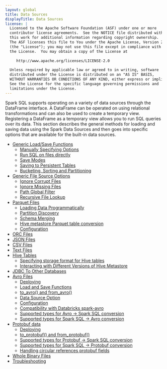 ```yaml
---
layout: global
title: Data Sources
displayTitle: Data Sources
license: |
  Licensed to the Apache Software Foundation (ASF) under one or more
  contributor license agreements.  See the NOTICE file distributed with
  this work for additional information regarding copyright ownership.
  The ASF licenses this file to You under the Apache License, Version 2.0
  (the "License"); you may not use this file except in compliance with
  the License.  You may obtain a copy of the License at
 
     http://www.apache.org/licenses/LICENSE-2.0
 
  Unless required by applicable law or agreed to in writing, software
  distributed under the License is distributed on an "AS IS" BASIS,
  WITHOUT WARRANTIES OR CONDITIONS OF ANY KIND, either express or implied.
  See the License for the specific language governing permissions and
  limitations under the License.
---
```



Spark SQL supports operating on a variety of data sources through the DataFrame interface.
A DataFrame can be operated on using relational transformations and can also be used to create a temporary view.
Registering a DataFrame as a temporary view allows you to run SQL queries over its data. This section
describes the general methods for loading and saving data using the Spark Data Sources and then
goes into specific options that are available for the built-in data sources.


* [Generic Load/Save Functions](sql-data-sources-load-save-functions.html)
  * [Manually Specifying Options](sql-data-sources-load-save-functions.html#manually-specifying-options)
  * [Run SQL on files directly](sql-data-sources-load-save-functions.html#run-sql-on-files-directly)
  * [Save Modes](sql-data-sources-load-save-functions.html#save-modes)
  * [Saving to Persistent Tables](sql-data-sources-load-save-functions.html#saving-to-persistent-tables)
  * [Bucketing, Sorting and Partitioning](sql-data-sources-load-save-functions.html#bucketing-sorting-and-partitioning)
* [Generic File Source Options](sql-data-sources-generic-options.html)
  * [Ignore Corrupt Files](sql-data-sources-generic-options.html#ignore-corrupt-files)
  * [Ignore Missing Files](sql-data-sources-generic-options.html#ignore-missing-files)
  * [Path Global Filter](sql-data-sources-generic-options.html#path-global-filter)
  * [Recursive File Lookup](sql-data-sources-generic-options.html#recursive-file-lookup)
* [Parquet Files](sql-data-sources-parquet.html)
  * [Loading Data Programmatically](sql-data-sources-parquet.html#loading-data-programmatically)
  * [Partition Discovery](sql-data-sources-parquet.html#partition-discovery)
  * [Schema Merging](sql-data-sources-parquet.html#schema-merging)
  * [Hive metastore Parquet table conversion](sql-data-sources-parquet.html#hive-metastore-parquet-table-conversion)
  * [Configuration](sql-data-sources-parquet.html#configuration)
* [ORC Files](sql-data-sources-orc.html)
* [JSON Files](sql-data-sources-json.html)
* [CSV Files](sql-data-sources-csv.html)
* [Text Files](sql-data-sources-text.html)
* [Hive Tables](sql-data-sources-hive-tables.html)
  * [Specifying storage format for Hive tables](sql-data-sources-hive-tables.html#specifying-storage-format-for-hive-tables)
  * [Interacting with Different Versions of Hive Metastore](sql-data-sources-hive-tables.html#interacting-with-different-versions-of-hive-metastore)
* [JDBC To Other Databases](sql-data-sources-jdbc.html)
* [Avro Files](sql-data-sources-avro.html)
  * [Deploying](sql-data-sources-avro.html#deploying)
  * [Load and Save Functions](sql-data-sources-avro.html#load-and-save-functions)
  * [to_avro() and from_avro()](sql-data-sources-avro.html#to_avro-and-from_avro)
  * [Data Source Option](sql-data-sources-avro.html#data-source-option)
  * [Configuration](sql-data-sources-avro.html#configuration)
  * [Compatibility with Databricks spark-avro](sql-data-sources-avro.html#compatibility-with-databricks-spark-avro)
  * [Supported types for Avro -> Spark SQL conversion](sql-data-sources-avro.html#supported-types-for-avro---spark-sql-conversion)
  * [Supported types for Spark SQL -> Avro conversion](sql-data-sources-avro.html#supported-types-for-spark-sql---avro-conversion)
* [Protobuf data](sql-data-sources-protobuf.html)
  * [Deploying](sql-data-sources-protobuf.html#deploying)
  * [to_protobuf() and from_protobuf()](sql-data-sources-protobuf.html#to_protobuf-and-from_protobuf)
  * [Supported types for Protobuf -> Spark SQL conversion](sql-data-sources-protobuf.html#supported-types-for-protobuf---spark-sql-conversion)
  * [Supported types for Spark SQL -> Protobuf conversion](sql-data-sources-protobuf.html#supported-types-for-spark-sql---protobuf-conversion)
  * [Handling circular references protobuf fields](sql-data-sources-protobuf.html#handling-circular-references-protobuf-fields)
* [Whole Binary Files](sql-data-sources-binaryFile.html)
* [Troubleshooting](sql-data-sources-troubleshooting.html)
